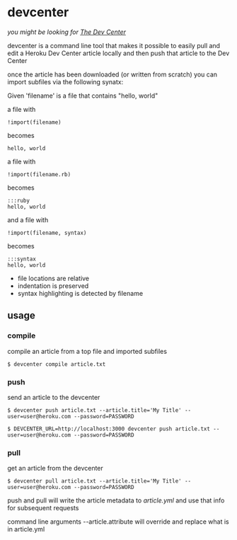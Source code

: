 # devcenter
_you might be looking for [The Dev Center](http://github.com/heroku/dev-center)_

devcenter is a command line tool that makes it possible to easily pull and edit a 
Heroku Dev Center article locally and then push that article to the Dev Center

once the article has been downloaded (or written from scratch) you can import subfiles
via the following synatx:

Given 'filename' is a file that contains "hello, world"

a file with

    !import(filename)

becomes

    hello, world

a file with

    !import(filename.rb)

becomes

    :::ruby
    hello, world

and a file with 

    !import(filename, syntax)

becomes

    :::syntax
    hello, world


- file locations are relative
- indentation is preserved
- syntax highlighting is detected by filename

## usage

### compile
compile an article from a top file and imported subfiles

    $ devcenter compile article.txt

### push
send an article to the devcenter

    $ devcenter push article.txt --article.title='My Title' --user=user@heroku.com --password=PASSWORD

    $ DEVCENTER_URL=http://localhost:3000 devcenter push article.txt --user=user@heroku.com --password=PASSWORD

### pull
get an article from the devcenter

    $ devcenter pull article.txt --article.title='My Title' --user=user@heroku.com --password=PASSWORD

push and pull will write the article metadata to *article.yml* and use that info for subsequent requests

command line arguments --article.attribute will override and replace what is in article.yml
